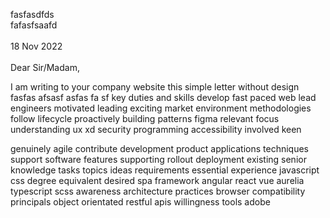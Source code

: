 fasfasdfds  
fafasfsaafd  
\
18 Nov 2022  
\
Dear Sir/Madam,

I am writing to your company website this simple letter without design fasfas afsasf asfas fa sf key duties and skills develop fast paced web lead engineers motivated leading exciting market environment methodologies follow lifecycle proactively building patterns figma relevant focus understanding ux xd security programming accessibility involved keen

genuinely
agile
contribute
development
product
applications
techniques
support
software
features
supporting
rollout
deployment
existing
senior
knowledge
tasks
topics
ideas
requirements
essential
experience
javascript
css
degree
equivalent
desired
spa
framework
angular
react
vue
aurelia
typescript
scss
awareness
architecture
practices
browser
compatibility
principals
object
orientated
restful
apis
willingness
tools
adobe
